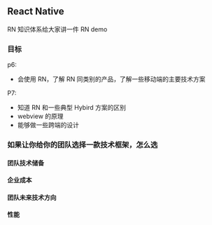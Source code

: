 ## React Native

RN 知识体系给大家讲一件
RN demo

### 目标
p6:
- 会使用 RN，了解 RN 同类别的产品，了解一些移动端的主要技术方案

P7:
- 知道 RN 和一些典型 Hybird 方案的区别
- webview 的原理
- 能够做一些跨端的设计

### 如果让你给你的团队选择一款技术框架，怎么选

#### 团队技术储备

#### 企业成本

#### 团队未来技术方向

#### 性能